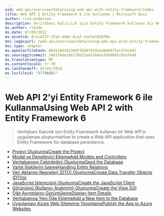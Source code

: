 ```yaml
---
uid: web-api/overview/data/using-web-api-with-entity-framework/index
title: Web API 2 Entity Framework 6 ile kullanma | Microsoft Docs
author: rick-anderson
description: Veritabanı Kalıcılık için Entity Framework kullanan bir Web API'si uygulaması oluşturma
ms.author: riande
ms.date: 07/03/2012
ms.assetid: 6c3c4f27-2fa3-49dc-bcaf-1ee3ef620f8e
msc.legacyurl: /web-api/overview/data/using-web-api-with-entity-framework
msc.type: chapter
ms.openlocfilehash: 89d129616130df1508f559a2abbb975a13fdc601
ms.sourcegitcommit: 24b1f6decbb17bb22a45166e5fdb0845c65af498
ms.translationtype: MT
ms.contentlocale: tr-TR
ms.lasthandoff: 03/01/2019
ms.locfileid: "57796891"
---
```

<a name="using-web-api-2-with-entity-framework-6"></a><span data-ttu-id="f77e8-103">Web API 2’yi Entity Framework 6 ile Kullanma</span><span class="sxs-lookup"><span data-stu-id="f77e8-103">Using Web API 2 with Entity Framework 6</span></span>
====================
> <span data-ttu-id="f77e8-104">Veritabanı Kalıcılık için Entity Framework kullanan bir Web API'si uygulaması oluşturma</span><span class="sxs-lookup"><span data-stu-id="f77e8-104">How to create a Web API application that uses Entity Framework for database persistence.</span></span>


- [<span data-ttu-id="f77e8-105">Projeyi Oluşturma</span><span class="sxs-lookup"><span data-stu-id="f77e8-105">Create the Project</span></span>](part-1.md)
- [<span data-ttu-id="f77e8-106">Model ve Denetleyici Ekleme</span><span class="sxs-lookup"><span data-stu-id="f77e8-106">Add Models and Controllers</span></span>](part-2.md)
- [<span data-ttu-id="f77e8-107">Veritabanının Çekirdeğini Oluşturma</span><span class="sxs-lookup"><span data-stu-id="f77e8-107">Seed the Database</span></span>](part-3.md)
- [<span data-ttu-id="f77e8-108">Varlık İlişkilerini İşleme</span><span class="sxs-lookup"><span data-stu-id="f77e8-108">Handling Entity Relations</span></span>](part-4.md)
- [<span data-ttu-id="f77e8-109">Veri Aktarımı Nesneleri (DTO) Oluşturma</span><span class="sxs-lookup"><span data-stu-id="f77e8-109">Create Data Transfer Objects (DTOs)</span></span>](part-5.md)
- [<span data-ttu-id="f77e8-110">JavaScript İstemcisini Oluşturma</span><span class="sxs-lookup"><span data-stu-id="f77e8-110">Create the JavaScript Client</span></span>](part-6.md)
- [<span data-ttu-id="f77e8-111">Görünümü (Kullanıcı Arabirimi) Oluşturma</span><span class="sxs-lookup"><span data-stu-id="f77e8-111">Create the View (UI)</span></span>](part-7.md)
- [<span data-ttu-id="f77e8-112">Öğe Ayrıntılarını Görüntüleme</span><span class="sxs-lookup"><span data-stu-id="f77e8-112">Display Item Details</span></span>](part-8.md)
- [<span data-ttu-id="f77e8-113">Veritabanına Yeni Öğe Ekleme</span><span class="sxs-lookup"><span data-stu-id="f77e8-113">Add a New Item to the Database</span></span>](part-9.md)
- [<span data-ttu-id="f77e8-114">Uygulamayı Azure Web Sitelerine Yayımlama</span><span class="sxs-lookup"><span data-stu-id="f77e8-114">Publish the App to Azure Websites</span></span>](part-10.md)
